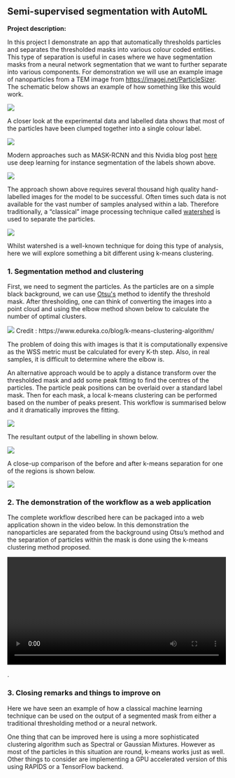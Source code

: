 ## Semi-supervised segmentation with AutoML

**Project description:** 

In this project I demonstrate an app that automatically thresholds particles and separates the thresholded masks into various colour coded entities. This type of separation is useful in cases where we have segmentation masks from a neural network segmentation that we want to further separate into various components. For demonstration we will use an example image of nanoparticles from a TEM image from https://imagej.net/ParticleSizer. The schematic below shows an example of how something like this would work.

<img src="/pages/particle_separation_with_clustering/workflow.PNG?raw=true"/>

A closer look at the experimental data and labelled data shows that most of the particles have been clumped together into a single colour label. 

<img src="/pages/particle_separation_with_clustering/image_seg_side_by_side.png?raw=true"/>

Modern approaches such as MASK-RCNN and this Nvidia blog post <a href="https://news.developer.nvidia.com/diagnosing-cancer-with-deep-learning-and-gpus/">here</a> use deep learning for instance segmentation of the labels shown above. 

<img src="/pages/particle_separation_with_clustering/nvidia_instance_segmentation.png?raw=true"/>

The approach shown above requires several thousand high quality hand-labelled images for the model to be successful. Often times such data is not available for the vast number of samples analysed within a lab. Therefore traditionally, a “classical” image processing technique called <a href="https://www.researchgate.net/publication/327552725_Brain_Tumor_Segmentation_Using_3D_Magnetic_Resonance_Imaging_Scans">watershed</a> is used to separate the particles. 

<img src="/pages/particle_separation_with_clustering/watershed_schema.png?raw=true"/>

Whilst watershed is a well-known technique for doing this type of analysis, here we will explore something a bit different using k-means clustering.  

### 1. Segmentation method and clustering

First, we need to segment the particles. As the particles are on a simple black background, we can use <a href="https://en.wikipedia.org/wiki/Otsu's_method">Otsu's</a> method to identify the threshold mask. After thresholding, one can think of converting the images into a point cloud and using the elbow method shown below to calculate the number of optimal clusters. 

<img src="/pages/particle_separation_with_clustering/elbow_method.png?raw=true"/>
Credit : https://www.edureka.co/blog/k-means-clustering-algorithm/

The problem of doing this with images is that it is computationally expensive as the WSS metric must be calculated for every K-th step. Also, in real samples, it is difficult to determine where the elbow is. 

An alternative approach would be to apply a distance transform over the thresholded mask and add some peak fitting to find the centres of the particles. The particle peak positions can be overlaid over a standard label mask. Then for each mask, a local k-means clustering can be performed based on the number of peaks present. This workflow is summarised below and it dramatically improves the fitting.

<img src="/pages/particle_separation_with_clustering/localised_clustering_schema.png?raw=true"/>

 The resultant output of the labelling in shown below. 

<img src="/pages/particle_separation_with_clustering/image_seg_clust_side_by_side.png?raw=true"/>

A close-up comparison of the before and after k-means separation for one of the regions is shown below.

<img src="/pages/particle_separation_with_clustering/before_and_after_clustering.png?raw=true"/>

### 2. The demonstration of the workflow as a web application 

The complete workflow described here can be packaged into a web application shown in the video below. In this demonstration the nanoparticles are separated from the background using Otsu’s method and the separation of particles within the mask is done using the k-means clustering method proposed. 

<video width="500" height="246" controls>
  <source src="/pages/particle_separation_with_clustering/clustering.mp4" type="video/mp4">
</video>

.

### 3. Closing remarks and things to improve on

Here we have seen an example of how a classical machine learning technique can be used on the output of a segmented mask from either a traditional thresholding method or a neural network. 

One thing that can be improved here is using a more sophisticated clustering algorithm such as Spectral or Gaussian Mixtures. However as most of the particles in this situation are round, k-means works just as well. Other things to consider are implementing a GPU accelerated version of this using RAPIDS or a TensorFlow backend. 































